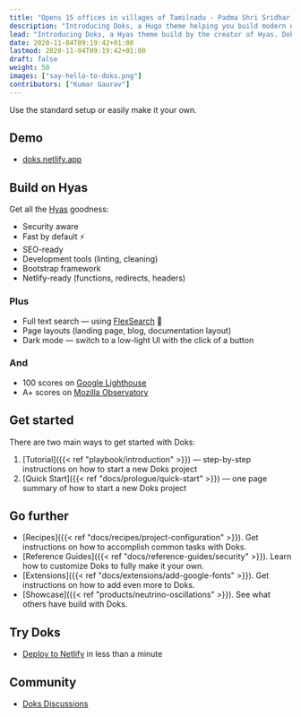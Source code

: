 ```yaml
---
title: "Opens 15 offices in villages of Tamilnadu - Padma Shri Sridhar Vembu, Creator of Zoho"
description: "Introducing Doks, a Hugo theme helping you build modern documentation websites that are secure, fast, and SEO-ready — by default."
lead: "Introducing Doks, a Hyas theme build by the creator of Hyas. Doks helps you build modern documentation websites that are secure, fast, and SEO-ready — by default."
date: 2020-11-04T09:19:42+01:00
lastmod: 2020-11-04T09:19:42+01:00
draft: false
weight: 50
images: ["say-hello-to-doks.png"]
contributors: ["Kumar Gaurav"]
---
```


Use the standard setup or easily make it your own.

## Demo

- [doks.netlify.app](https://doks.netlify.app/)

## Build on Hyas

Get all the [Hyas](https://gethyas.com/) goodness:

- Security aware
- Fast by default ⚡️
- SEO-ready
- Development tools (linting, cleaning)
- Bootstrap framework
- Netlify-ready (functions, redirects, headers)

### Plus

- Full text search — using [FlexSearch](https://github.com/nextapps-de/flexsearch) 🚀
- Page layouts (landing page, blog, documentation layout)
- Dark mode — switch to a low-light UI with the click of a button

### And

- 100 scores on [Google Lighthouse](https://googlechrome.github.io/lighthouse/viewer/?gist=7731347bb8ce999eff7428a8e763b637)
- A+ scores on [Mozilla Observatory](https://observatory.mozilla.org/analyze/doks.netlify.app)

## Get started

There are two main ways to get started with Doks:

1. [Tutorial]({{< ref "playbook/introduction" >}}) — step-by-step instructions on how to start a new Doks project
2. [Quick Start]({{< ref "docs/prologue/quick-start" >}}) — one page summary of how to start a new Doks project

## Go further

- [Recipes]({{< ref "docs/recipes/project-configuration" >}}). Get instructions on how to accomplish common tasks with Doks.
- [Reference Guides]({{< ref "docs/reference-guides/security" >}}). Learn how to customize Doks to fully make it your own.
- [Extensions]({{< ref "docs/extensions/add-google-fonts" >}}). Get instructions on how to add even more to Doks.
- [Showcase]({{< ref "products/neutrino-oscillations" >}}). See what others have build with Doks.

## Try Doks

- [Deploy to Netlify](https://app.netlify.com/start/deploy?repository=https://github.com/h-enk/doks) in less than a minute

## Community

- [Doks Discussions](https://github.com/h-enk/doks/discussions)
